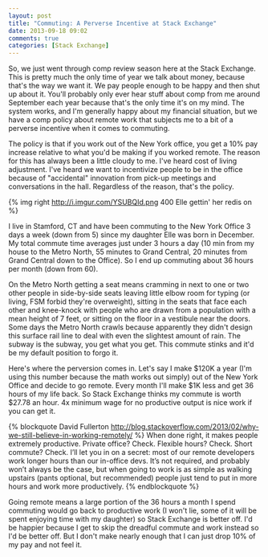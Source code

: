```yaml
---
layout: post
title: "Commuting: A Perverse Incentive at Stack Exchange"
date: 2013-09-18 09:02
comments: true
categories: [Stack Exchange]
---
```


So, we just went through comp review season here at the Stack Exchange. This is pretty much the only time of year we talk about money, because that's the way we want it. We pay people enough to be happy and then shut up about it. You'll probably only ever hear stuff about comp from me around September each year because that's the only time it's on my mind. The system works, and I'm generally happy about my financial situation, but we have a comp policy about remote work that subjects me to a bit of a perverse incentive when it comes to commuting.

The policy is that if you work out of the New York office, you get a 10% pay increase relative to what you'd be making if you worked remote. The reason for this has always been a little cloudy to me. I've heard cost of living adjustment. I've heard we want to incentivize people to be in the office because of "accidental" innovation from pick-up meetings and conversations in the hall. Regardless of the reason, that's the policy.

{% img right http://i.imgur.com/YSUBQId.png 400 Elle gettin' her redis on %}

I live in Stamford, CT and have been commuting to the New York Office 3 days a week (down from 5) since my daughter Elle was born in December. My total commute time averages just under 3 hours a day (10 min from my house to the Metro North, 55 minutes to Grand Central, 20 minutes from Grand Central down to the Office). So I end up commuting about 36 hours per month (down from 60). 

On the Metro North getting a seat means cramming in next to one or two other people in side-by-side seats leaving little elbow room for typing (or living, FSM forbid they're overweight), sitting in the seats that face each other and knee-knock with people who are drawn from a population with a mean height of 7 feet, or sitting on the floor in a vestibule near the doors. Some days the Metro North crawls because apparently they didn't design this surface rail line to deal with even the slightest amount of rain. The subway is the subway, you get what you get. This commute stinks and it'd be my default position to forgo it.

Here's where the perversion comes in. Let's say I make $120K a year (I'm using this number because the math works out simply) out of the New York Office and decide to go remote. Every month I'll make $1K less and get 36 hours of my life back. So Stack Exchange thinks my commute is worth $27.78 an hour. 4x minimum wage for no productive output is nice work if you can get it.

{% blockquote David Fullerton http://blog.stackoverflow.com/2013/02/why-we-still-believe-in-working-remotely/ %}
When done right, it makes people extremely productive. Private office? Check. Flexible hours? Check. Short commute? Check. I’ll let you in on a secret: most of our remote developers work longer hours than our in-office devs. It’s not required, and probably won’t always be the case, but when going to work is as simple as walking upstairs (pants optional, but recommended) people just tend to put in more hours and work more productively.
{% endblockquote %}

Going remote means a large portion of the 36 hours a month I spend commuting would go back to productive work (I won't lie, some of it will be spent enjoying time with my daughter) so Stack Exchange is better off. I'd be happier because I get to skip the dreadful commute and work instead so I'd be better off.  But I don't make nearly enough that I can just drop 10% of my pay and not feel it.